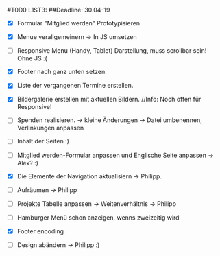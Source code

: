 #T0D0 L1ST3:
##Deadline: 30.04-19

*[x]  Formular "Mitglied werden" Prototypisieren

*[x] Menue verallgemeinern -> In JS umsetzen

*[ ] Responsive Menu (Handy, Tablet) Darstellung, muss scrollbar sein!
    Ohne JS :(

*[x] Footer nach ganz unten setzen.

*[x] Liste der vergangenen Termine erstellen.

*[x] Bildergalerie erstellen mit aktuellen Bildern. //Info: Noch offen für Responsive!

*[ ] Spenden realisieren. -> kleine Änderungen -> Datei umbenennen, Verlinkungen anpassen 

*[ ] Inhalt der Seiten :)

*[ ] Mitglied werden-Formular anpassen und Englische Seite anpassen -> Alex? :)

*[x] Die Elemente der Navigation aktualisiern -> Philipp.

*[ ] Aufräumen -> Philipp 

*[ ] Projekte Tabelle anpassen -> Weitenverhältnis -> Philipp

*[ ] Hamburger Menü schon anzeigen, wenns zweizeitig wird 

*[x] Footer encoding

*[ ] Design abändern -> Philipp :)

